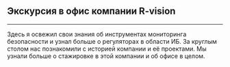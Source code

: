 ## Экскурсия в офис компании R-vision
___

Здесь я освежил свои знания об инструментах мониторинга безопасности и узнал больше о регуляторах в области ИБ. За круглым столом нас познакомили с историей компании и её проектами. Мы узнали больше о стажировке в этой компании и об офисе в целом.